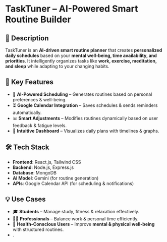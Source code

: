 # **TaskTuner – AI-Powered Smart Routine Builder**

## 📌 Description
TaskTuner is an **AI-driven smart routine planner** that creates **personalized daily schedules** based on your **mental well-being, time availability, and priorities**. It intelligently organizes tasks like **work, exercise, meditation, and sleep** while adapting to your changing habits.

## 🚀 Key Features
- 🧠 **AI-Powered Scheduling** – Generates routines based on personal preferences & well-being.  
- ⏳ **Google Calendar Integration** – Saves schedules & sends reminders automatically.  
- 📊 **Smart Adjustments** – Modifies routines dynamically based on user feedback & fatigue levels.  
- 🎯 **Intuitive Dashboard** – Visualizes daily plans with timelines & graphs.  

## 🛠 Tech Stack
- **Frontend**: React.js, Tailwind CSS  
- **Backend**: Node.js, Express.js  
- **Database**: MongoDB  
- **AI Model**: Gemini (for routine generation)  
- **APIs**: Google Calendar API (for scheduling & notifications)  

## 💡 Use Cases
- 🎓 **Students** – Manage study, fitness & relaxation effectively.  
- 👩‍💻 **Professionals** – Balance work & personal time efficiently.  
- 🧘 **Health-Conscious Users** – Improve **mental & physical well-being** with structured routines.
- .
